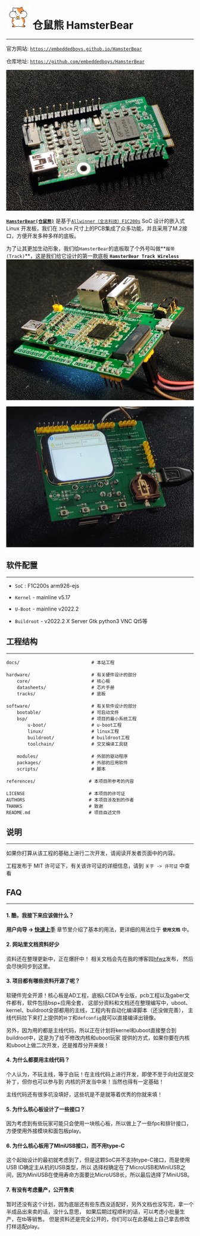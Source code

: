 
# ![Hamster](assets/hamster_64.png) 仓鼠熊 HamsterBear
------

官方网站:
[`https://embeddedboys.github.io/HamsterBear`](https://embeddedboys.github.io/HamsterBear)

仓库地址:
[`https://github.com/embeddedboys/HamsterBear`](https://github.com/embeddedboys/HamsterBear)

![HamsterBear](assets/hamsterbear_real.jpg "HamsterBear")

[**`HamsterBear(仓鼠熊)`**]() 是基于[`Allwinner（全志科技）`](https://www.allwinnertech.com/)[`F1C200s`]() SoC 设计的嵌入式 Linux 开发板，我们在 `3x5cm` 尺寸上的PCB集成了众多功能，并且采用了M.2接口，方便开发多种多样的底板。

为了让其更加生动形象，我们给`HamsterBear`的底板取了个外号叫做**`履带(Track)`**，这是我们给它设计的第一款底板 **`HamsterBear Track Wireless`**
![HamsterBear Track Wireless](assets/hamsterbear_track_wireless_real.jpg "HamsterBear Track Wireless")

![HamsterBear Track Wireless](assets/hamsterbear_track_wireless_real_top.jpg "HamsterBear Track Wireless")


## 软件配置
------

* `SoC` : F1C200s arm926-ejs


* `Kernel` - mainline v5.17


* `U-Boot` - mainline v2022.2


* `Buildroot` - v2022.2
    X Server
    Gtk
    python3
    VNC
    Qt5等


## 工程结构
------
    docs/                           # 本站工程
        
    hardware/                       # 有关硬件设计的部分
        core/                       # 核心板
        datasheets/                 # 芯片手册
        tracks/                     # 底板

    software/                       # 有关软件设计的部分
        bootable/                   # 可启动文件
        bsp/                        # 项目的最小系统工程
            u-boot/                 # u-boot工程
            linux/                  # linux工程
            buildroot/              # buildroot工程
            toolchain/              # 交叉编译工具链

        modules/                    # 外部的驱动程序
        packages/                   # 外部的应用软件
        scripts/                    # 脚本

    references/                    # 本项目所参考的内容

    LICENSE                        # 本项目的许可证
    AUTHORS                        # 本项目涉及到的作者
    THANKS                         # 致谢
    README.md                      # 项目自述文件

## 说明
------
如果你打算从该工程的基础上进行二次开发，请阅读开发者页面中的内容。

工程发布于 MIT 许可证下，有关该许可证的详细信息，请到 `关于 -> 许可证` 中查看

## FAQ
------

#### **1. 酷，我接下来应该做什么？**
**用户向导 -> [快速上手](howtouse.md)** 章节里介绍了基本的用法，更详细的用法位于 **`使用文档`** 中。

#### **2. 网站里文档资料好少**

资料还在整理更新中，正在爆肝中！ 相关文档会先在我的博客园[hfwz](https://cnblogs.com/hfwz)发布，
然后会尽快同步到这里。

#### **3. 项目都有哪些资料开源了呢？**

软硬件完全开源！核心板是AD工程，底板LCEDA专业版，pcb工程以及gaber文件都有，软件包括bsp+应用全套，
这部分资料和文档还在整理编写中，uboot、kernel、buildroot全部都用的主线，工程内有自动化编译脚本（还没做完善），
主线代码拉下来打上提供的`补丁`和`defconfig`就可以直接编译出镜像。

另外，因为用的都是主线代码，所以正在计划将kernel和uboot直接整合到buildroot中，这是为了给不修改内核和uboot玩家
提供的方式，如果你要在内核和uboot上做二次开发，还是推荐分开来做！

#### **4. 为什么都要用主线代码？**

个人认为，不玩主线，等于白玩！在主线代码上进行开发，即使不至于向社区提交补丁，但你也可以参与到
内核的开发当中来！当然也得有一定基础！

主线代码还有很多坑没填好，这些坑是不是就等着优秀的你就来填！

#### **5. 为什么核心板设计了一些接口？**

因为考虑到有些玩家可能只会使用一块核心板，所以做上了一些fpc和排针接口，方便使用外接模块和面包板play。

#### **6. 为什么核心板用了MIniUSB接口，而不用type-C**

这个起始设计的最初就考虑到了，但是这颗SoC并不支持type-C接口，而是使用USB ID确定主从机的USB类型，所以
选择权确定在了MicroUSB和MiniUSB之间，因为MiniUSB在使用寿命方面要比MicroUSB长，所以最后选择了MiniUSB。

#### **7. 有没有考虑量产，公开售卖**

暂时还没有这个计划，因为底层还有些东西没适配好，另外文档也没写完，拿一个半成品出来卖的话，没什么意思，
如果后期过程顺利的话，可以考虑小批量生产，在tb等销售。
但是资料还是完全公开的，你们可以在此基础上自己拿去修改打样适配play。